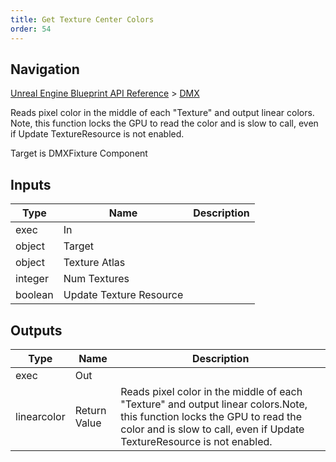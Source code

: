 ```yaml
---
title: Get Texture Center Colors
order: 54
---
```

## Navigation

[Unreal Engine Blueprint API Reference](https://dev.epicgames.com/documentation/en-us/unreal-engine/BlueprintAPI) > [DMX](https://dev.epicgames.com/documentation/en-us/unreal-engine/BlueprintAPI/DMX)

Reads pixel color in the middle of each "Texture" and output linear colors.
Note, this function locks the GPU to read the color and is slow to call, even if Update TextureResource is not enabled.

Target is DMXFixture Component

## Inputs

| Type | Name | Description |
| --- | --- | --- |
| exec | In |  |
| object | Target |  |
| object | Texture Atlas |  |
| integer | Num Textures |  |
| boolean | Update Texture Resource |  |

## Outputs

| Type | Name | Description |
| --- | --- | --- |
| exec | Out |  |
| linearcolor | Return Value | Reads pixel color in the middle of each "Texture" and output linear colors.Note, this function locks the GPU to read the color and is slow to call, even if Update TextureResource is not enabled. |
